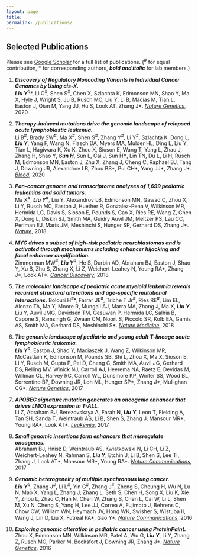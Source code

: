 ```yaml
---
layout: page
title: 
permalink: /publications/
---
```

<h2>Selected Publications</h2>

Please see [Google Scholar](https://scholar.google.com/citations?user=rWZM404AAAAJ&hl=en) for a full list of publications.
(<sup>#</sup> for equal contribution, * for corresponding authors, ***bold and italic*** for lab members.)

1. ***Discovery of Regulatory Noncoding Variants in Individual Cancer Genomes by Using cis-X.***  
***Liu Y***<sup>#</sup>\*, Li C<sup>#</sup>, Shen S<sup>#</sup>, Chen X, Szlachta K, Edmonson MN, Shao Y, Ma X, Hyle J, Wright S, Ju B,  Rusch MC, Liu Y, Li B, Macias M, Tian L, Easton J, Qian M, Yang JJ, Hu S, Look AT, Zhang J\*.
*[Nature Genetics](https://www.nature.com/articles/s41588-020-0659-5)*, 2020

1. ***Therapy-induced mutations drive the genomic landscape of relapsed acute lymphoblastic leukemia.***  
Li B<sup>#</sup>, Brady SW<sup>#</sup>, Ma X<sup>#</sup>, Shen S<sup>#</sup>, Zhang Y<sup>#</sup>, Li Y<sup>#</sup>, Szlachta K, Dong L, ***Liu Y***, Yang F, Wang N, Flasch DA, Myers MA, Mulder HL, Ding L, Liu Y, Tian L, Hagiwara K, Xu K, Zhou X, Sioson E, Wang T, Yang L, Zhao J, Zhang H, Shao Y, ***Sun H***, Sun L, Cai J, Sun HY, Lin TN, Du L, Li H, Rusch M, Edmonson MN, Easton J, Zhu X, Zhang J, Cheng C, Raphael BJ, Tang J, Downing JR, Alexandrov LB, Zhou BS\*, Pui CH\*, Yang JJ\*, Zhang J\*.
*[Blood](https://ashpublications.org/blood/article/135/1/41/422540/Therapy-induced-mutations-drive-the-genomic)*, 2020

1. ***Pan-cancer genome and transcriptome analyses of 1,699 pediatric leukemias and solid tumors.***  
Ma X<sup>#</sup>, ***Liu Y***<sup>#</sup>, Liu Y, Alexandrov LB, Edmonson MN, Gawad C, Zhou X, Li Y, Rusch MC, Easton J, Huether R, Gonzalez-Pena V, Wilkinson MR, Hermida LC, Davis S, Sioson E, Pounds S, Cao X, Ries RE, Wang Z, Chen X, Dong L, Diskin SJ, Smith MA, Guidry Auvil JM, Meltzer PS, Lau CC, Perlman EJ, Maris JM, Meshinchi S, Hunger SP, Gerhard DS, Zhang J\*.
*[Nature](https://www.nature.com/articles/nature25795)*, 2018

1. ***MYC drives a subset of high-risk pediatric neuroblastomas and is activated through mechanisms including enhancer hijacking and focal enhancer amplification.***  
Zimmerman MW<sup>#</sup>, ***Liu Y***<sup>#</sup>, He S, Durbin AD, Abraham BJ, Easton J, Shao Y, Xu B, Zhu S, Zhang X, Li Z, Weichert-Leahey N, Young RA\*, Zhang J\*, Look AT\*.
*[Cancer Discovery](https://cancerdiscovery.aacrjournals.org/content/8/3/320.long)*, 2018

1. ***The molecular landscape of pediatric acute myeloid leukemia reveals recurrent structural alterations and age-specific mutational interactions.***
Bolouri H<sup>#</sup>\*, Farrar JE<sup>#</sup>, Triche T Jr<sup>#</sup>, Ries RE<sup>#</sup>, Lim EL, Alonzo TA, Ma Y, Moore R, Mungall AJ, Marra MA, Zhang J, Ma X, ***Liu Y***, Liu Y, Auvil JMG, Davidsen TM, Gesuwan P, Hermida LC, Salhia B, Capone S, Ramsingh G, Zwaan CM, Noort S, Piccolo SR, Kolb EA, Gamis AS, Smith MA, Gerhard DS, Meshinchi S\*.
*[Nature Medicine](https://www.nature.com/articles/nm.4439)*, 2018

1. ***The genomic landscape of pediatric and young adult T-lineage acute lymphoblastic leukemia.***  
***Liu Y***<sup>#</sup>, Easton J, Shao Y, Maciaszek J, Wang Z, Wilkinson MR, McCastlain K, Edmonson M, Pounds SB, Shi L, Zhou X, Ma X, Sioson E, Li Y, Rusch M, Gupta P, Pei D, Cheng C, Smith MA, Auvil JG, Gerhard DS, Relling MV, Winick NJ, Carroll AJ, Heerema NA, Raetz E, Devidas M, Willman CL, Harvey RC, Carroll WL, Dunsmore KP, Winter SS, Wood BL, Sorrentino BP, Downing JR, Loh ML, Hunger SP\*, Zhang J\*, Mullighan CG\*.
*[Nature Genetics](https://www.nature.com/articles/ng.3909)*, 2017

1. ***APOBEC signature mutation generates an oncogenic enhancer that drives LMO1 expression in T-ALL.***  
Li Z, Abraham BJ, Berezovskaya A, Farah N, ***Liu Y***, Leon T, Fielding A, Tan SH, Sanda T, Weintraub AS, Li B, Shen S, Zhang J, Mansour MR\*, Young RA\*, Look AT\*.
*[Leukemia](https://www.nature.com/articles/leu201775)*, 2017

1. ***Small genomic insertions form enhancers that misregulate oncogenes.***  
Abraham BJ, Hnisz D, Weintraub AS, Kwiatkowski N, Li CH, Li Z, Weichert-Leahey N, Rahman S, ***Liu Y***, Etchin J, Li B, Shen S, Lee TI, Zhang J, Look AT\*, Mansour MR\*, Young RA\*.
*[Nature Communications](https://www.nature.com/articles/ncomms14385)*, 2017

1. ***Genomic heterogeneity of multiple synchronous lung cancer.***  
***Liu Y***<sup>#</sup>, Zhang J<sup>#</sup>, Li L<sup>#</sup>, Yin G<sup>#</sup>, Zhang J<sup>#</sup>, Zheng S, Cheung H, Wu N, Lu N, Mao X, Yang L, Zhang J, Zhang L, Seth S, Chen H, Song X, Liu K, Xie Y, Zhou L, Zhao C, Han N, Chen W, Zhang S, Chen L, Cai W, Li L, Shen M, Xu N, Cheng S, Yang H, Lee JJ, Correa A, Fujimoto J, Behrens C, Chow CW, William WN, Heymach JV, Hong WK, Swisher S, Wistuba II, Wang J, Lin D, Liu X, Futreal PA\*, Gao Y\*.
*[Nature Communications](https://www.nature.com/articles/ncomms13200)*, 2016

1. ***Exploring genomic alteration in pediatric cancer using ProteinPaint.***  
Zhou X, Edmonson MN, Wilkinson MR, Patel A, Wu G, ***Liu Y***, Li Y, Zhang Z, Rusch MC, Parker M, Becksfort J, Downing JR, Zhang J\*.
*[Nature Genetics](https://www.nature.com/articles/ng.3466)*, 2016
